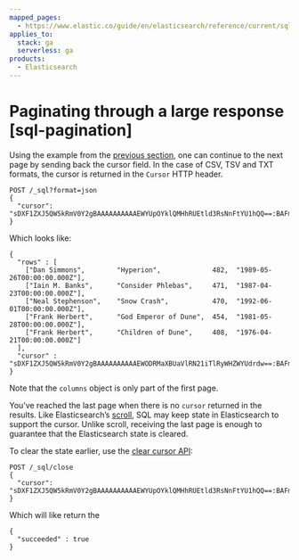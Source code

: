 ```yaml
---
mapped_pages:
  - https://www.elastic.co/guide/en/elasticsearch/reference/current/sql-pagination.html
applies_to:
  stack: ga
  serverless: ga
products:
  - Elasticsearch
---
```


# Paginating through a large response [sql-pagination]

Using the example from the [previous section](sql-rest-format.md), one can continue to the next page by sending back the cursor field. In the case of CSV, TSV and TXT formats, the cursor is returned in the `Cursor` HTTP header.

```console
POST /_sql?format=json
{
  "cursor": "sDXF1ZXJ5QW5kRmV0Y2gBAAAAAAAAAAEWYUpOYklQMHhRUEtld3RsNnFtYU1hQQ==:BAFmBGRhdGUBZgVsaWtlcwFzB21lc3NhZ2UBZgR1c2Vy9f///w8="
}
```

Which looks like:

```console-result
{
  "rows" : [
    ["Dan Simmons",        "Hyperion",             482,  "1989-05-26T00:00:00.000Z"],
    ["Iain M. Banks",      "Consider Phlebas",     471,  "1987-04-23T00:00:00.000Z"],
    ["Neal Stephenson",    "Snow Crash",           470,  "1992-06-01T00:00:00.000Z"],
    ["Frank Herbert",      "God Emperor of Dune",  454,  "1981-05-28T00:00:00.000Z"],
    ["Frank Herbert",      "Children of Dune",     408,  "1976-04-21T00:00:00.000Z"]
  ],
  "cursor" : "sDXF1ZXJ5QW5kRmV0Y2gBAAAAAAAAAAEWODRMaXBUaVlRN21iTlRyWHZWYUdrdw==:BAFmBmF1dGhvcgFmBG5hbWUBZgpwYWdlX2NvdW50AWYMcmVsZWFzZV9kYXRl9f///w8="
}
```

Note that the `columns` object is only part of the first page.

You’ve reached the last page when there is no `cursor` returned in the results. Like Elasticsearch’s [scroll](elasticsearch://reference/elasticsearch/rest-apis/paginate-search-results.md#scroll-search-results), SQL may keep state in Elasticsearch to support the cursor. Unlike scroll, receiving the last page is enough to guarantee that the Elasticsearch state is cleared.

To clear the state earlier, use the [clear cursor API](https://www.elastic.co/docs/api/doc/elasticsearch/operation/operation-sql-clear-cursor):

```console
POST /_sql/close
{
  "cursor": "sDXF1ZXJ5QW5kRmV0Y2gBAAAAAAAAAAEWYUpOYklQMHhRUEtld3RsNnFtYU1hQQ==:BAFmBGRhdGUBZgVsaWtlcwFzB21lc3NhZ2UBZgR1c2Vy9f///w8="
}
```

Which will like return the

```console-result
{
  "succeeded" : true
}
```

